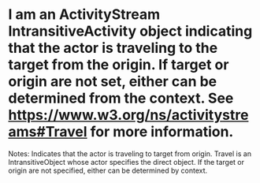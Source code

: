 I am an ActivityStream IntransitiveActivity object indicating that the actor is traveling to the target from the origin. If target or origin are not set, either can be determined from the context. See https://www.w3.org/ns/activitystreams#Travel for more information.
==========
 Notes: 
              Indicates that the actor is traveling to
              target from origin. Travel is an IntransitiveObject whose actor specifies the direct object. If the target or
              origin are not specified, either can be determined by context.
             
